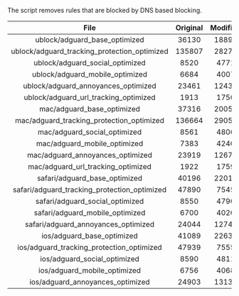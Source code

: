 The script removes rules that are blocked by DNS based blocking.


| File | Original | Modified |
|:----:|:-----:|:-----:|
| ublock/adguard_base_optimized | 36130 | 18896 |
| ublock/adguard_tracking_protection_optimized | 135807 | 28273 |
| ublock/adguard_social_optimized | 8520 | 4771 |
| ublock/adguard_mobile_optimized | 6684 | 4007 |
| ublock/adguard_annoyances_optimized | 23461 | 12438 |
| ublock/adguard_url_tracking_optimized | 1913 | 1750 |
| mac/adguard_base_optimized | 37316 | 20057 |
| mac/adguard_tracking_protection_optimized | 136664 | 29051 |
| mac/adguard_social_optimized | 8561 | 4806 |
| mac/adguard_mobile_optimized | 7383 | 4240 |
| mac/adguard_annoyances_optimized | 23919 | 12673 |
| mac/adguard_url_tracking_optimized | 1922 | 1759 |
| safari/adguard_base_optimized | 40196 | 22010 |
| safari/adguard_tracking_protection_optimized | 47890 | 7545 |
| safari/adguard_social_optimized | 8550 | 4790 |
| safari/adguard_mobile_optimized | 6700 | 4026 |
| safari/adguard_annoyances_optimized | 24044 | 12746 |
| ios/adguard_base_optimized | 41089 | 22634 |
| ios/adguard_tracking_protection_optimized | 47939 | 7555 |
| ios/adguard_social_optimized | 8590 | 4811 |
| ios/adguard_mobile_optimized | 6756 | 4068 |
| ios/adguard_annoyances_optimized | 24903 | 13138 |